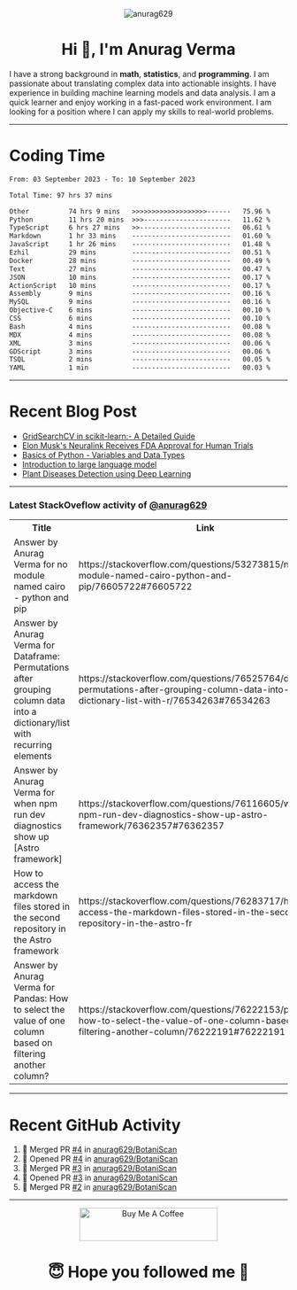 

<p align="center"> <img src="https://komarev.com/ghpvc/?username=anurag629&label=Profile%20views&color=0e75b6&style=flat" alt="anurag629" /> </p>

<h1 align="center">Hi 👋, I'm Anurag Verma</h1>

I have a strong background in **math**, **statistics**, and **programming**. I am passionate about translating complex data into actionable insights. I have experience in building machine learning models and data analysis. I am a quick learner and enjoy working in a fast-paced work environment. I am looking for a position where I can apply my skills to real-world problems.

---

# Coding Time 
<!--START_SECTION:waka-->

```txt
From: 03 September 2023 - To: 10 September 2023

Total Time: 97 hrs 37 mins

Other          74 hrs 9 mins   >>>>>>>>>>>>>>>>>>>------   75.96 %
Python         11 hrs 20 mins  >>>----------------------   11.62 %
TypeScript     6 hrs 27 mins   >>-----------------------   06.61 %
Markdown       1 hr 33 mins    -------------------------   01.60 %
JavaScript     1 hr 26 mins    -------------------------   01.48 %
Ezhil          29 mins         -------------------------   00.51 %
Docker         28 mins         -------------------------   00.49 %
Text           27 mins         -------------------------   00.47 %
JSON           10 mins         -------------------------   00.17 %
ActionScript   10 mins         -------------------------   00.17 %
Assembly       9 mins          -------------------------   00.16 %
MySQL          9 mins          -------------------------   00.16 %
Objective-C    6 mins          -------------------------   00.10 %
CSS            6 mins          -------------------------   00.10 %
Bash           4 mins          -------------------------   00.08 %
MDX            4 mins          -------------------------   00.08 %
XML            3 mins          -------------------------   00.06 %
GDScript       3 mins          -------------------------   00.06 %
TSQL           2 mins          -------------------------   00.05 %
YAML           1 min           -------------------------   00.03 %
```

<!--END_SECTION:waka-->


---
# Recent Blog Post

<!-- BLOG-POST-LIST:START -->
- [GridSearchCV in scikit-learn:- A Detailed Guide](https://www.codercops.tech/posts/gridsearchcv-in-scikit-learn-a-detailed-guide/)
- [Elon Musk&#39;s Neuralink Receives FDA Approval for Human Trials](https://www.codercops.tech/posts/elon-musks-neuralink-receives-fda-approval-for-human-trials/)
- [Basics of Python - Variables and Data Types](https://www.codercops.tech/posts/python-basics-of-python-variables-and-data-types/)
- [Introduction to large language model](https://www.codercops.tech/posts/introduction-to-large-language-model/)
- [Plant Diseases Detection using Deep Learning](https://www.codercops.tech/posts/plant-diseases-detection-using-deep-learning/)
<!-- BLOG-POST-LIST:END -->

---

### Latest StackOveflow activity of [@anurag629](https://github.com/anurag629)
<table>
  <tr><th>Title</th><th>Link</th></tr>
  <!-- STACKOVERFLOW:START --><tr><td>Answer by Anurag Verma for no module named cairo - python and pip</td><td>https://stackoverflow.com/questions/53273815/no-module-named-cairo-python-and-pip/76605722#76605722</td></tr><tr><td>Answer by Anurag Verma for Dataframe: Permutations after grouping column data into a dictionary/list with recurring elements</td><td>https://stackoverflow.com/questions/76525764/dataframe-permutations-after-grouping-column-data-into-a-dictionary-list-with-r/76534263#76534263</td></tr><tr><td>Answer by Anurag Verma for when npm run dev diagnostics show up [Astro framework]</td><td>https://stackoverflow.com/questions/76116605/when-npm-run-dev-diagnostics-show-up-astro-framework/76362357#76362357</td></tr><tr><td>How to access the markdown files stored in the second repository in the Astro framework</td><td>https://stackoverflow.com/questions/76283717/how-to-access-the-markdown-files-stored-in-the-second-repository-in-the-astro-fr</td></tr><tr><td>Answer by Anurag Verma for Pandas: How to select the value of one column based on filtering another column?</td><td>https://stackoverflow.com/questions/76222153/pandas-how-to-select-the-value-of-one-column-based-on-filtering-another-column/76222191#76222191</td></tr><!-- STACKOVERFLOW:END -->
</table>

---

# Recent GitHub Activity
<!--START_SECTION:activity-->
1. 🎉 Merged PR [#4](https://github.com/anurag629/BotaniScan/pull/4) in [anurag629/BotaniScan](https://github.com/anurag629/BotaniScan)
2. 💪 Opened PR [#4](https://github.com/anurag629/BotaniScan/pull/4) in [anurag629/BotaniScan](https://github.com/anurag629/BotaniScan)
3. 🎉 Merged PR [#3](https://github.com/anurag629/BotaniScan/pull/3) in [anurag629/BotaniScan](https://github.com/anurag629/BotaniScan)
4. 💪 Opened PR [#3](https://github.com/anurag629/BotaniScan/pull/3) in [anurag629/BotaniScan](https://github.com/anurag629/BotaniScan)
5. 🎉 Merged PR [#2](https://github.com/anurag629/BotaniScan/pull/2) in [anurag629/BotaniScan](https://github.com/anurag629/BotaniScan)
<!--END_SECTION:activity-->

---

<p align="center"> 
<a href="https://www.buymeacoffee.com/anurag629" target="_blank"><img src="https://cdn.buymeacoffee.com/buttons/default-orange.png" alt="Buy Me A Coffee" height="60" width="250"></a>
</p>


<h1 align="center"> 😇 Hope you followed me 🥰  </h1>
